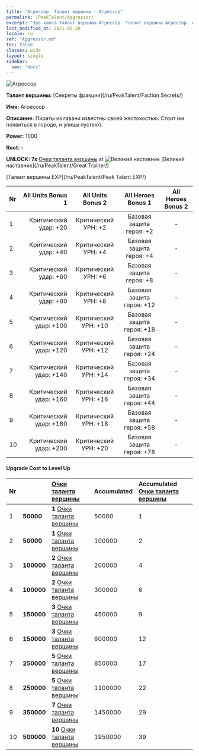 ```yaml
---
title: "Агрессор. Талант вершины - Агрессор"
permalink: /PeakTalent/Aggressor/
excerpt: "Эра хаоса Талант вершины Агрессор. Талант вершины Агрессор. Агрессор"
last_modified_at: 2021-05-28
locale: ru
ref: "Aggressor.md"
toc: false
classes: wide
layout: single
sidebar:
  nav: "docs"
---
```


  ![Агрессор](/images/pt/talent_3004.png)

  **Талант вершины:** [Секреты фракции](/ru/PeakTalent/Faction Secrets/)

  **Имя:** Агрессор

  **Описание:** Пираты из гавани известны своей жестокостью. Стоит им появиться в городе, и улицы пустеют.

  **Power:** 1000

  **Root:** -

  **UNLOCK: 7x** [Очки таланта вершины](/ItemsRU/con_934/) at ![Великий наставник](/images/pt/talent_3001.png) [Великий наставник](/ru/PeakTalent/Great Trainer/)

  [Талант вершины EXP](/ru/PeakTalent/Peak Talent EXP/)

  | Nr | All Units Bonus 1 | All Units Bonus 2 | All Heroes Bonus 1 | All Heroes Bonus 2 |
  |:---|--------------:|:-------------:|:-------------:|:-------------:|
  | 1 | Критический удар: +20 | Критический УРН: +2 | Базовая защита героя: +2 | - |
  | 2 | Критический удар: +40 | Критический УРН: +4 | Базовая защита героя: +4 | - |
  | 3 | Критический удар: +60 | Критический УРН: +6 | Базовая защита героя: +8 | - |
  | 4 | Критический удар: +80 | Критический УРН: +8 | Базовая защита героя: +12 | - |
  | 5 | Критический удар: +100 | Критический УРН: +10 | Базовая защита героя: +18 | - |
  | 6 | Критический удар: +120 | Критический УРН: +12 | Базовая защита героя: +24 | - |
  | 7 | Критический удар: +140 | Критический УРН: +14 | Базовая защита героя: +34 | - |
  | 8 | Критический удар: +160 | Критический УРН: +16 | Базовая защита героя: +44 | - |
  | 9 | Критический удар: +180 | Критический УРН: +18 | Базовая защита героя: +58 | - |
  | 10 | Критический удар: +200 | Критический УРН: +20 | Базовая защита героя: +78 | - |


#### Upgrade Cost to Level Up

  | Nr | <i class="fas fa-coins"/> | [Очки таланта вершины](/ItemsRU/con_934/) | Accumulated <i class="fas fa-coins"/> | Accumulated [Очки таланта вершины](/ItemsRU/con_934/) |
  |:---|:--------------|:-------------|:-------------|:-------------|
  | 1 | **50000** | **1** [Очки таланта вершины](/ItemsRU/con_934/) | 50000 | 1 |
  | 2 | **50000** | **1** [Очки таланта вершины](/ItemsRU/con_934/) | 100000 | 2 |
  | 3 | **100000** | **2** [Очки таланта вершины](/ItemsRU/con_934/) | 200000 | 4 |
  | 4 | **100000** | **2** [Очки таланта вершины](/ItemsRU/con_934/) | 300000 | 6 |
  | 5 | **150000** | **3** [Очки таланта вершины](/ItemsRU/con_934/) | 450000 | 9 |
  | 6 | **150000** | **3** [Очки таланта вершины](/ItemsRU/con_934/) | 600000 | 12 |
  | 7 | **250000** | **5** [Очки таланта вершины](/ItemsRU/con_934/) | 850000 | 17 |
  | 8 | **250000** | **5** [Очки таланта вершины](/ItemsRU/con_934/) | 1100000 | 22 |
  | 9 | **350000** | **7** [Очки таланта вершины](/ItemsRU/con_934/) | 1450000 | 29 |
  | 10 | **500000** | **10** [Очки таланта вершины](/ItemsRU/con_934/) | 1950000 | 39 |
